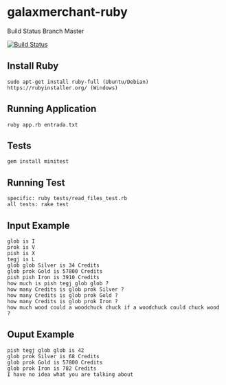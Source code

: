 # galaxmerchant-ruby

Build Status Branch Master

[![Build Status](https://travis-ci.org/luizimcpi/galaxmerchant-ruby.svg?branch=master)](https://travis-ci.org/luizimcpi/galaxmerchant-ruby)

## Install Ruby
```
sudo apt-get install ruby-full (Ubuntu/Debian)
https://rubyinstaller.org/ (Windows)
```

## Running Application
```
ruby app.rb entrada.txt
```

## Tests
```
gem install minitest
```

## Running Test
```
specific: ruby tests/read_files_test.rb
all tests: rake test 
```

## Input Example
```
glob is I
prok is V
pish is X
tegj is L
glob glob Silver is 34 Credits
glob prok Gold is 57800 Credits
pish pish Iron is 3910 Credits
how much is pish tegj glob glob ?
how many Credits is glob prok Silver ?
how many Credits is glob prok Gold ?
how many Credits is glob prok Iron ?
how much wood could a woodchuck chuck if a woodchuck could chuck wood ?
```
## Ouput Example
```
pish tegj glob glob is 42
glob prok Silver is 68 Credits
glob prok Gold is 57800 Credits
glob prok Iron is 782 Credits
I have no idea what you are talking about
```